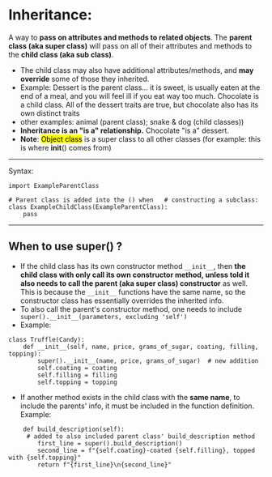 # Inheritance:  
A way to **pass on attributes and methods to related objects**.  The **parent class (aka super class)** will pass on all of their attributes and methods to the **child class (aka sub class)**.  
- The child class may also have additional attributes/methods, and **may override** some of those they inherited.  
- Example: Dessert is the parent class... it is sweet, is usually eaten at the end of a meal, and you will feel ill if you eat way too much.  Chocolate is a child class. All of the dessert traits are true, but chocolate also has its own distinct traits    
- other examples: animal (parent class); snake & dog (child classes))  
- **Inheritance is an "is a" relationship.**  Chocolate "is a" dessert.  
- **Note**: <mark>Object class</mark> is a super class to all other classes (for example: this is where __init__() comes from)
---
Syntax:
```
import ExampleParentClass

# Parent class is added into the () when   # constructing a subclass:
class ExampleChildClass(ExampleParentClass):
    pass
```
---
## When to use super()  ?
- If the child class has its own constructor method `__init__`, then **the child class with only call its own constructor method, unless told it also needs to call the parent (aka super class) constructor** as well.  This is because the `__init__` functions have the same name, so the constructor class has essentially overrides the inherited info.  
- To also call the parent's constructor method, one needs to include `
super().__init__(parameters, excluding 'self')`
- Example:  
```
class Truffle(Candy):
    def __init__(self, name, price, grams_of_sugar, coating, filling, topping):
        super().__init__(name, price, grams_of_sugar)  # new addition
        self.coating = coating
        self.filling = filling
        self.topping = topping
```
- If another method exists in the child class with the **same name**, to include the parents' info, it must be included in the function definition.  
Example: 
```
    def build_description(self):
     # added to also included parent class' build_description method
        first_line = super().build_description() 
        second_line = f"{self.coating}-coated {self.filling}, topped with {self.topping}"
        return f"{first_line}\n{second_line}"
```